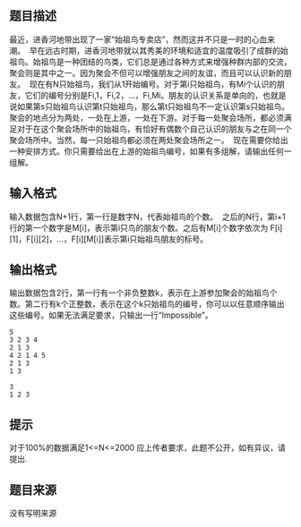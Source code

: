 


## 题目描述
最近，进香河地带出现了一家“始祖鸟专卖店”，然而这并不只是一时的心血来潮。 
早在远古时期，进香河地带就以其秀美的环境和适宜的温度吸引了成群的始祖鸟。始祖鸟是一种团结的鸟类，它们总是通过各种方式来增强种群内部的交流，聚会则是其中之一。因为聚会不但可以增强朋友之间的友谊，而且可以认识新的朋友。 
现在有N只始祖鸟，我们从1开始编号。对于第i只始祖鸟，有Mi个认识的朋友，它们的编号分别是Fi,1，Fi,2，…，Fi,Mi。朋友的认识关系是单向的，也就是说如果第s只始祖鸟认识第t只始祖鸟，那么第t只始祖鸟不一定认识第s只始祖鸟。 
聚会的地点分为两处，一处在上游，一处在下游。对于每一处聚会场所，都必须满足对于在这个聚会场所中的始祖鸟，有恰好有偶数个自己认识的朋友与之在同一个聚会场所中。当然，每一只始祖鸟都必须在两处聚会场所之一。 
现在需要你给出一种安排方式。你只需要给出在上游的始祖鸟编号，如果有多组解，请输出任何一组解。 
## 输入格式
输入数据包含N+1行，第一行是数字N，代表始祖鸟的个数。 
之后的N行，第i+1行的第一个数字是M[i]，表示第i只鸟的朋友个数。之后有M[i]个数字依次为
F[i][1]，F[i][2]，…，F[i][M[i]]表示第i只始祖鸟朋友的标号。 
## 输出格式
输出数据包含2行，第一行有一个非负整数k，表示在上游参加聚会的始祖鸟个数。第二行有k个正整数，表示在这个k只始祖鸟的编号，你可以以任意顺序输出这些编号。如果无法满足要求，只输出一行“Impossible”。 

```input1
5
3 2 3 4
2 1 3
4 2 1 4 5
2 1 3
1 3

```

```output1
3
1 2 3
```

## 提示
对于100%的数据满足1<=N<=2000
应上传者要求，此题不公开，如有异议，请提出.
## 题目来源
没有写明来源


